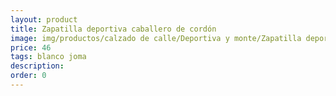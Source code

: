 ```yaml
---
layout: product
title: Zapatilla deportiva caballero de cordón
image: img/productos/calzado de calle/Deportiva y monte/Zapatilla deportiva caballero de cordón=46=blanco joma.webp
price: 46
tags: blanco joma
description: 
order: 0
---
```


